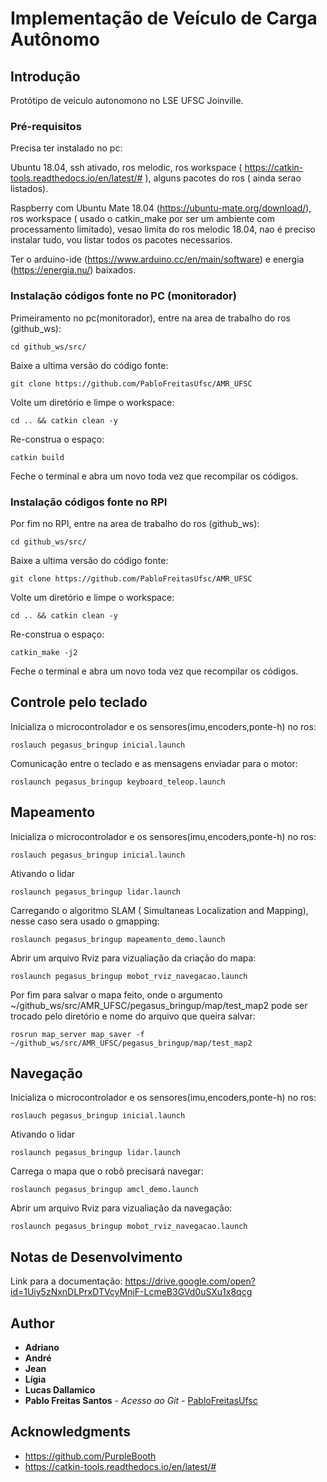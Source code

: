 # Implementação de Veículo de Carga Autônomo

## Introdução

Protótipo de veiculo autonomono  no LSE UFSC Joinville.


### Pré-requisitos

Precisa ter instalado no pc:

Ubuntu 18.04, ssh ativado, ros melodic, ros workspace ( https://catkin-tools.readthedocs.io/en/latest/# ), alguns pacotes do ros ( ainda serao listados).

Raspberry com Ubuntu Mate 18.04 (https://ubuntu-mate.org/download/), ros workspace ( usado o catkin_make por ser um ambiente com processamento limitado), vesao limita do ros melodic 18.04, nao é preciso instalar tudo, vou listar todos os pacotes necessarios.

Ter o arduino-ide (https://www.arduino.cc/en/main/software) e energia (https://energia.nu/) baixados.

### Instalação códigos fonte no PC (monitorador)

Primeiramento no pc(monitorador), entre na area de trabalho do ros (github_ws):
```
cd github_ws/src/
```

Baixe a ultima versão do código fonte:
```
git clone https://github.com/PabloFreitasUfsc/AMR_UFSC
```

Volte um diretório e limpe o workspace:
```
cd .. && catkin clean -y

```
 Re-construa o espaço:
```
catkin build
```
Feche o terminal e abra um novo toda vez que recompilar os códigos.

### Instalação códigos fonte no RPI

Por fim no RPI, entre na area de trabalho do ros (github_ws):
```
cd github_ws/src/
```

Baixe a ultima versão do código fonte:
```
git clone https://github.com/PabloFreitasUfsc/AMR_UFSC
```

Volte um diretório e limpe o workspace:
```
cd .. && catkin clean -y

```
 Re-construa o espaço:
```
catkin_make -j2
```
Feche o terminal e abra um novo toda vez que recompilar os códigos.


## Controle pelo teclado

Inicializa o microcontrolador e os sensores(imu,encoders,ponte-h) no ros:
```
roslauch pegasus_bringup inicial.launch
```

Comunicação entre o teclado e as mensagens enviadar para o motor:
```
roslaunch pegasus_bringup keyboard_teleop.launch 
```
## Mapeamento

Inicializa o microcontrolador e os sensores(imu,encoders,ponte-h) no ros:
```
roslauch pegasus_bringup inicial.launch
```

Ativando o lidar
```
roslaunch pegasus_bringup lidar.launch
```
Carregando o algoritmo SLAM ( Simultaneas Localization and Mapping), nesse caso sera usado o gmapping:

```
roslaunch pegasus_bringup mapeamento_demo.launch 
```
Abrir um arquivo Rviz para vizualiação da criação do mapa:
```
roslaunch pegasus_bringup mobot_rviz_navegacao.launch
```
Por fim para salvar o mapa feito, onde o argumento ~/github_ws/src/AMR_UFSC/pegasus_bringup/map/test_map2 pode ser trocado pelo diretório e nome do arquivo que queira salvar:
```
rosrun map_server map_saver -f ~/github_ws/src/AMR_UFSC/pegasus_bringup/map/test_map2
```

## Navegação


Inicializa o microcontrolador e os sensores(imu,encoders,ponte-h) no ros:
```
roslauch pegasus_bringup inicial.launch
```

Ativando o lidar
```
roslaunch pegasus_bringup lidar.launch
```
Carrega o mapa que o robô precisará navegar:
```
roslaunch pegasus_bringup amcl_demo.launch 
```
Abrir um arquivo Rviz para vizualiação da navegação:
```
roslaunch pegasus_bringup mobot_rviz_navegacao.launch
```


## Notas de Desenvolvimento

Link para a documentação: https://drive.google.com/open?id=1Uiy5zNxnDLPrxDTVcyMnjF-LcmeB3GVd0uSXu1x8qcg



## Author

-   **Adriano**
-   **André**
-   **Jean**
-   **Lígia**
-   **Lucas Dallamico**
-   **Pablo Freitas Santos** - _Acesso ao Git_ - [PabloFreitasUfsc](https://github.com/PabloFreitasUfsc)


## Acknowledgments

-   <https://github.com/PurpleBooth>
-    https://catkin-tools.readthedocs.io/en/latest/#
